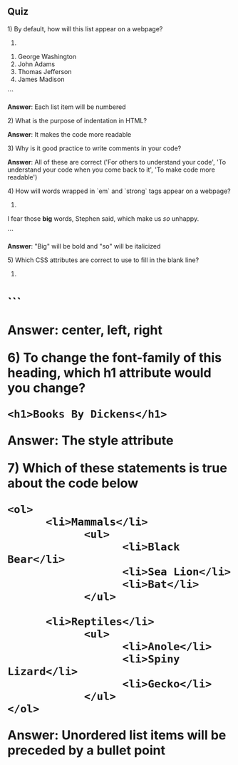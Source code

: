 ## Quiz

1\) By default, how will this list appear on a webpage?

1. ```
  <ol>

  <li>George Washington</li>

  <li>John Adams</li>

  <li>Thomas Jefferson</li>

  <li>James Madison</li>

  </ol>
  ```

  **Answer**:  Each list item will be numbered


2\) What is the purpose of indentation in HTML?

**Answer**: It makes the code more readable

3\) Why is it good practice to write comments in your code?

**Answer**: All of these are correct \('For others to understand your code', 'To understand your code when you come back to it', 'To make code more readable'\)

4\) How will words wrapped in \`em\` and \`strong\` tags appear on a webpage?

1. ```
  <p>I fear those <strong>big</strong> words, Stephen said, which make us <em>so</em> unhappy.</p> 
  ```

  **Answer**: "Big" will be bold and "so" will be italicized


5\) Which CSS attributes are correct to use to fill in the blank line?

1. ```
  <h1 style="text-align:______">
  ```

  Answer: center, left, right


6\) To change the font-family of this heading, which h1 attribute would you change?

```
<h1>Books By Dickens</h1>
```

**Answer**: The style attribute

7\) Which of these statements is true about the code below

```
<ol>
      <li>Mammals</li>
            <ul>
                  <li>Black Bear</li>
                  <li>Sea Lion</li>
                  <li>Bat</li>
            </ul>

      <li>Reptiles</li>
            <ul>
                  <li>Anole</li>
                  <li>Spiny Lizard</li>
                  <li>Gecko</li>
            </ul>
</ol>
```



Answer: Unordered list items will be preceded by a bullet point



